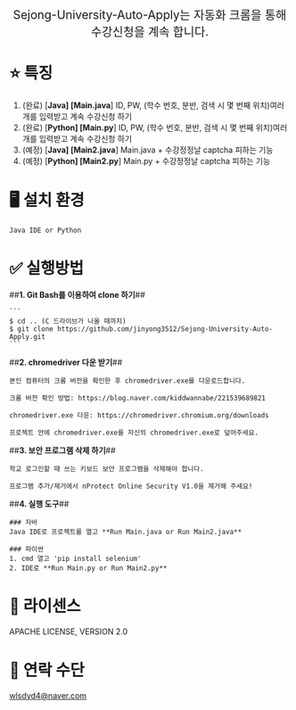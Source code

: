 <p align='center' style='font-size:150%'>Sejong-University-Auto-Apply는 자동화 크롬을 통해 수강신청을 계속 합니다.</p>

# :star: 특징
1. (완료) [**Java]      [Main.java**]     ID, PW, (학수 번호, 분반, 검색 시 몇 번째 위치)여러 개를 입력받고 계속 수강신청 하기
2. (완료) [**Python]    [Main.py**]       ID, PW, (학수 번호, 분반, 검색 시 몇 번째 위치)여러 개를 입력받고 계속 수강신청 하기
3. (예정) [**Java]      [Main2.java**]    Main.java + 수강정정날 captcha 피하는 기능
4. (예정) [**Python]    [Main2.py**]      Main.py + 수강정정날 captcha 피하는 기능 

# :desktop_computer: 설치 환경
    Java IDE or Python


# :white_check_mark: 실행방법

##**1.  Git Bash를 이용하여 clone 하기**##
   
    ```
    $ cd .. (C 드라이브가 나올 때까지)
    $ git clone https://github.com/jinyong3512/Sejong-University-Auto-Apply.git
    ```


##**2.  chromedriver 다운 받기**##

    본인 컴퓨터의 크롬 버전을 확인한 후 chromedriver.exe를 다운로드합니다.

    크롬 버전 확인 방법: https://blog.naver.com/kiddwannabe/221539689821

    chromedriver.exe 다운: https://chromedriver.chromium.org/downloads

    프로젝트 안에 chromedriver.exe를 자신의 chromedriver.exe로 덮어주세요.


##**3.  보안 프로그램 삭제 하기**##

    학교 로그인할 때 쓰는 키보드 보안 프로그램을 삭제해야 합니다.

    프로그램 추가/제거에서 nProtect Online Security V1.0을 제거해 주세요!


##**4.  실행 도구**##

    ### 자바  
    Java IDE로 프로젝트를 열고 **Run Main.java or Run Main2.java**

    ### 파이썬  
    1. cmd 열고 'pip install selenium'
    2. IDE로 **Run Main.py or Run Main2.py**




# :page_with_curl: 라이센스
APACHE LICENSE, VERSION 2.0

# 📧 연락 수단
wlsdyd4@naver.com
